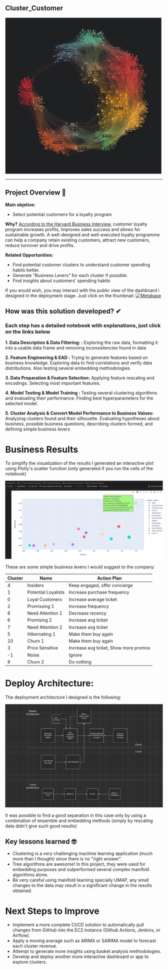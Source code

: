 ## Cluster_Customer

<img src="./reports/figures/clustering.jpg" alt="drawing" width="500"/>

-----

## Project Overview 🎯
**Main objetive:** 
- Select potential customers for a loyalty program 

**Why?** 
[According to the Harvard Business Interview](https://hbr.org/1995/05/do-rewards-really-create-loyalty), customer loyalty program increases profits, improves sales success and allows for sustainable growth. A well-designed and well-executed loyalty programme can help a company retain existing customers, attract new customers, reduce turnover and drive profits.

**Related Opportunities:** 
- Find potential customer clusters to understand customer spending habits better.
- Generate "Business Levers" for each cluster if possible.
- Find insights about customers' spending habits

If you would wish, you may interact with the public view of the dashboard i designed in the deployment stage. Just click on the thumbnail:
[<img alt = "Metabase" src="https://www.vectorlogo.zone/logos/metabase/metabase-ar21.svg">](https://insiders-project-metabase.herokuapp.com/public/dashboard/1b6ee0b6-54ad-480d-84e0-48db2d6c5637)

## How was this solution developed? ✔
### Each step has a detailed notebook with explanations, just click on the links below

**1. Data Description & Data Filtering: :** Exploring the raw data, formatting it into a usable data frame and removing inconsistencies found in data


**2. Feature Engineering & EAD :** Trying to generate features based on business knowledge. Exploring data to find correlations and verify data distributions. Also testing several embedding methodologies


**3. Data Preparation & Feature Selection:** Applying feature rescaling and encodings. Selecting most important features.


**4. Model Testing & Model Training :** Testing several clustering algorithms and evaluating their performance. Finding best hyperparameters for the selected model.


**5. Cluster Analysis & Convert Model Performance to Business Values:** Analyzing clusters found and their silhouette.  Evaluating hypotheses about business, possible business questions, describing clusters formed, and defining simple business levers


# Business Results

To simplify the visualization of the results I generated an interactive plot using Plotly's scatter function (only generated if you run the cells of the notebook)

![](./reports/figures/RFM.png)


These are some simple business levers I would suggest to the company:

| Cluster | Name | Action Plan  |
|-|-|-|
| 4 | Insiders | Keep engaged, offer concierge  |
| 1 | Potential Loyalists | Increase purchase frequency  |
| 0 | Loyal Customers | Increase average ticket  |
| 2 | Promissing 1 | Increase frequency  |
| 8 | Need Attention 1 | Decrease recency  |
| 6 | Promising 2 | Increase avg ticket  |
| 7 | Need Attention 2 | Increase avg ticket |
| 5 | Hibernating 1| Make them buy again |
| 10 | Churn 1 |Make them buy again |
| 3 | Price Sensitive | Increase avg ticket, Show more promos |
| -1 | Noise | Ignore |
| 9 | Churn 2 | Do nothing |


# Deploy Architecture:
The deployment architecture I designed is the following:

![](./reports/figures/Deploy_architecture.png)

It was possible to find a good separation in this case only by using a combination of ensemble and embedding methods (simply by rescaling data didn't give such good results)

## Key lessons learned 🤓
- Clustering is a very challenging machine learning application (much more than I thought) since there is no "right answer".
- Tree algorithms are awesome! In this project, they were used for embedding purposes and outperformed several complex manifold algorithms alone.
- Be very careful using manifold learning specially UMAP, any small changes to the data may result in a significant change in the results obtained.

# Next Steps to Improve
- Implement a more complete CI/CD solution to automatically pull changes from GitHub into the EC2 instance (Github Actions, Jenkins, or Airflow).
- Apply a moving average such as ARIMA or SARIMA model to forecast each cluster revenue.
- Attempt to generate more insights using basket analysis methodologies.
- Develop and deploy another more interactive dashboard or app to explore clusters.
